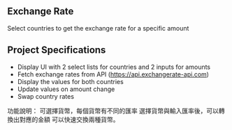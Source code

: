 ## Exchange Rate

Select countries to get the exchange rate for a specific amount

## Project Specifications

- Display UI with 2 select lists for countries and 2 inputs for amounts
- Fetch exchange rates from API (https://api.exchangerate-api.com)
- Display the values for both countries
- Update values on amount change
- Swap country rates

功能說明：
可選擇貨幣，每個貨幣有不同的匯率
選擇貨幣與輸入匯率後，可以轉換出對應的金額
可以快速交換兩種貨幣。

